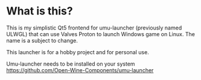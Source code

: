 # What is this?

This is my simplistic Qt5 frontend for umu-launcher (previously named ULWGL) that can use Valves Proton to launch Windows game on Linux. The name is a subject to change.

This launcher is for a hobby project and for personal use.

Umu-launcher needs to be installed on your system
https://github.com/Open-Wine-Components/umu-launcher
